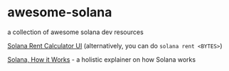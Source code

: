# awesome-solana
a collection of awesome solana dev resources


[Solana Rent Calculator UI](https://rentsol.vercel.app/) (alternatively, you can do `solana rent <BYTES>`)

[Solana, How it Works](https://report.helius.dev/) - a holistic explainer on how Solana works
